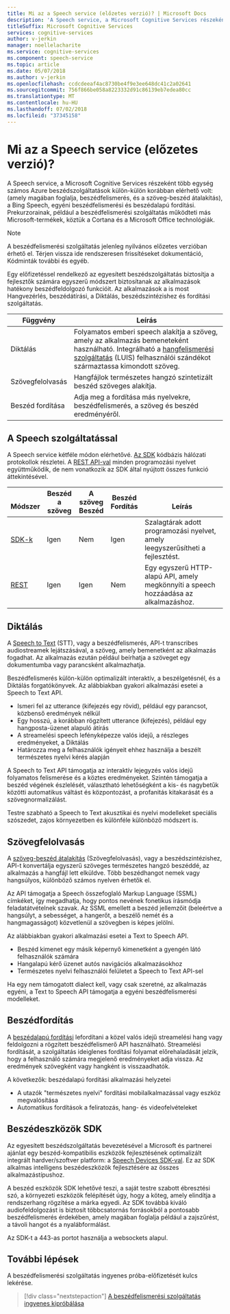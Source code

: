 ```yaml
---
title: Mi az a Speech service (előzetes verzió)? | Microsoft Docs
description: 'A Speech service, a Microsoft Cognitive Services részeként több egység számos Azure beszédszolgáltatások külön-külön korábban elérhető volt: (amely magában foglalja, beszédfelismerés, és a szöveg-beszéd átalakítás), a Bing Speech, egyéni beszédfelismerési és beszédalapú fordítási.'
titleSuffix: Microsoft Cognitive Services
services: cognitive-services
author: v-jerkin
manager: noellelacharite
ms.service: cognitive-services
ms.component: speech-service
ms.topic: article
ms.date: 05/07/2018
ms.author: v-jerkin
ms.openlocfilehash: ccdcdeeaf4ac8730be4f9e3ee648dc41c2a02641
ms.sourcegitcommit: 756f866be058a8223332d91c86139eb7edea80cc
ms.translationtype: MT
ms.contentlocale: hu-HU
ms.lasthandoff: 07/02/2018
ms.locfileid: "37345158"
---
```

# <a name="what-is-the-speech-service-preview"></a>Mi az a Speech service (előzetes verzió)?

A Speech service, a Microsoft Cognitive Services részeként több egység számos Azure beszédszolgáltatások külön-külön korábban elérhető volt: (amely magában foglalja, beszédfelismerés, és a szöveg-beszéd átalakítás), a Bing Speech, egyéni beszédfelismerési és beszédalapú fordítási. Prekurzorainak, például a beszédfelismerési szolgáltatás működteti más Microsoft-termékek, köztük a Cortana és a Microsoft Office technológiák.

> [!NOTE]
> A beszédfelismerési szolgáltatás jelenleg nyilvános előzetes verzióban érhető el. Térjen vissza ide rendszeresen frissítéseket dokumentáció, Kódminták további és egyéb.

Egy előfizetéssel rendelkező az egyesített beszédszolgáltatás biztosítja a fejlesztők számára egyszerű módszert biztosítanak az alkalmazások hatékony beszédfeldolgozó funkcióit. Az alkalmazások a is most Hangvezérlés, beszédátírási, a Diktálás, beszédszintézishez és fordítási szolgáltatás.

|Függvény|Leírás|
|-|-|
|Diktálás|Folyamatos emberi speech alakítja a szöveg, amely az alkalmazás bemeneteként használható. Integrálható a [hangfelismerési szolgáltatás](https://docs.microsoft.com/azure/cognitive-services/luis/) (LUIS) felhasználói szándékot származtassa kimondott szöveg.|
|Szövegfelolvasás|Hangfájlok természetes hangzó szintetizált beszéd szöveges alakítja.|
|Beszéd&nbsp;fordítása|Adja meg a fordítása más nyelvekre, beszédfelismerés, a szöveg és beszéd eredményéről.|

## <a name="using-the-speech-service"></a>A Speech szolgáltatással

A Speech service kétféle módon elérhetővé. [Az SDK](speech-sdk.md) kódbázis hálózati protokollok részletei. A [REST API-val](rest-apis.md) minden programozási nyelvet együttműködik, de nem vonatkozik az SDK által nyújtott összes funkció áttekintésével.

|<br>Módszer|Beszéd<br>a szöveg|A szöveg<br>Beszéd|Beszéd<br>Fordítás|<br>Leírás|
|-|-|-|-|-|
|[SDK-k](speech-sdk.md)|Igen|Nem|Igen|Szalagtárak adott programozási nyelvet, amely leegyszerűsítheti a fejlesztést.|
|[REST](rest-apis.md)|Igen|Igen|Nem|Egy egyszerű HTTP-alapú API, amely megkönnyíti a speech hozzáadása az alkalmazáshoz.|

## <a name="speech-to-text"></a>Diktálás

A [Speech to Text](speech-to-text.md) (STT), vagy a beszédfelismerés, API-t transcribes audiostreamek lejátszásával, a szöveg, amely bemenetként az alkalmazás fogadhat. Az alkalmazás ezután például beírhatja a szöveget egy dokumentumba vagy parancsként alkalmazhatja.

Beszédfelismerés külön-külön optimalizált interaktív, a beszélgetésnél, és a Diktálás forgatókönyvek. Az alábbiakban gyakori alkalmazási esetei a Speech to Text API. 

* Ismeri fel az utterance (kifejezés egy rövid), például egy parancsot, közbenső eredmények nélkül
* Egy hosszú, a korábban rögzített utterance (kifejezés), például egy hangposta-üzenet alapuló átírás
* A streamelési speech lefényképezze valós idejű, a részleges eredményeket, a Diktálás
* Határozza meg a felhasználók igényeit ehhez használja a beszélt természetes nyelvi kérés alapján

A Speech to Text API támogatja az interaktív lejegyzés valós idejű folyamatos felismerése és a köztes eredményeket. Szintén támogatja a beszéd végének észlelését, választható lehetőségként a kis- és nagybetűk közötti automatikus váltást és központozást, a profanitás kitakarását és a szövegnormalizálást.

Testre szabható a Speech to Text akusztikai és nyelvi modelleket speciális szószedet, zajos környezetben és különféle különböző módszert is.

## <a name="text-to-speech"></a>Szövegfelolvasás

A [szöveg-beszéd átalakítás](text-to-speech.md) (Szövegfelolvasás), vagy a beszédszintézishez, API-t konvertálja egyszerű szöveges természetes hangzó beszéddé, az alkalmazás a hangfájl lett elküldve. Több beszédhangot nemek vagy hangsúlyos, különböző számos nyelven érhetők el.

Az API támogatja a Speech összefoglaló Markup Language (SSML) címkéket, így megadhatja, hogy pontos nevének fonetikus írásmódja feladatátvételnek szavak. Az SSML emellett a beszéd jellemzőit (beleértve a hangsúlyt, a sebességet, a hangerőt, a beszélő nemét és a hangmagasságot) közvetlenül a szövegben is képes jelölni.

Az alábbiakban gyakori alkalmazási esetei a Text to Speech API.

* Beszéd kimenet egy másik képernyő kimenetként a gyengén látó felhasználók számára
* Hangalapú kérő üzenet autós navigációs alkalmazásokhoz
* Természetes nyelvi felhasználói felületet a Speech to Text API-sel

Ha egy nem támogatott dialect kell, vagy csak szeretné, az alkalmazás egyéni, a Text to Speech API támogatja a egyéni beszédfelismerési modelleket.

## <a name="speech-translation"></a>Beszédfordítás

A [beszédalapú fordítási](speech-translation.md) lefordítani a közel valós idejű streamelési hang vagy feldolgozni a rögzített beszédfelismerő API használható. Streamelési fordítását, a szolgáltatás ideiglenes fordítási folyamat előrehaladását jelzik, hogy a felhasználó számára megjelenő eredményeket adja vissza. Az eredmények szövegként vagy hangként is visszaadhatók.

A következők: beszédalapú fordítási alkalmazási helyzetei

* A utazók "természetes nyelvi" fordítási mobilalkalmazással vagy eszköz megvalósítása 
* Automatikus fordítások a feliratozás, hang- és videofelvételeket

## <a name="speech-devices-sdk"></a>Beszédeszközök SDK

Az egyesített beszédszolgáltatás bevezetésével a Microsoft és partnerei ajánlat egy beszéd-kompatibilis eszközök fejlesztésének optimalizált integrált hardver/szoftver platform: a [Speech Devices SDK-val](speech-devices-sdk.md). Ez az SDK alkalmas intelligens beszédeszközök fejlesztésére az összes alkalmazástípushoz.

A beszéd eszközök SDK lehetővé teszi, a saját testre szabott ébresztési szó, a környezeti eszközök felépítését úgy, hogy a köteg, amely elindítja a rendszerhang rögzítése a márka egyedi. Az SDK továbbá kiváló audiofeldolgozást is biztosít többcsatornás forrásokból a pontosabb beszédfelismerés érdekében, amely magában foglalja például a zajszűrést, a távoli hangot és a nyalábformálást.

Az SDK-t a 443-as portot használja a websockets alapul.

## <a name="next-steps"></a>További lépések

A beszédfelismerési szolgáltatás ingyenes próba-előfizetését kulcs lekérése.

> [!div class="nextstepaction"]
> [A beszédfelismerési szolgáltatás ingyenes kipróbálása](get-started.md)
